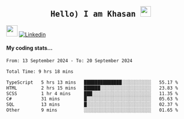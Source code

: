 <h2 align='center'><samp><strong>Hello) I am Khasan <img src="https://media.giphy.com/media/hvRJCLFzcasrR4ia7z/giphy.gif" width="28px" height="28px"></strong></samp></h2>

<img src="https://media.giphy.com/media/WUlplcMpOCEmTGBtBW/giphy.gif" width="30"> [![Linkedin](https://img.shields.io/badge/LinkedIn-Khasan%20Rashidov-blue?logo=Linkedin&logoColor=blue&labelColor=black&style=flat-square)](https://www.linkedin.com/in/khasanr)  

#### My coding stats...
<!--START_SECTION:waka-->

```txt
From: 13 September 2024 - To: 20 September 2024

Total Time: 9 hrs 18 mins

TypeScript   5 hrs 13 mins   ██████████████░░░░░░░░░░░   55.17 %
HTML         2 hrs 15 mins   ██████░░░░░░░░░░░░░░░░░░░   23.83 %
SCSS         1 hr 4 mins     ███░░░░░░░░░░░░░░░░░░░░░░   11.35 %
C#           31 mins         █░░░░░░░░░░░░░░░░░░░░░░░░   05.63 %
SQL          13 mins         █░░░░░░░░░░░░░░░░░░░░░░░░   02.37 %
Other        9 mins          ░░░░░░░░░░░░░░░░░░░░░░░░░   01.65 %
```

<!--END_SECTION:waka-->

<!---
khasanrashidov/khasanrashidov is a ✨ special ✨ repository because its `README.md` (this file) appears on your GitHub profile.
You can click the Preview link to take a look at your changes.
--->
